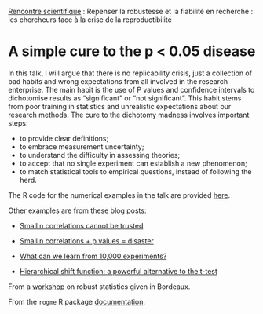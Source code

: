 [Rencontre scientifique](https://sygefor.reseau-urfist.fr/#/training/7705/8525/7338a781b57bf45847c702bfd05b2a80) :
Repenser la robustesse et la fiabilité en recherche : les chercheurs face à la crise de la reproductibilité

# A simple cure to the p < 0.05 disease

In this talk, I will argue that there is no replicability crisis, just a collection of bad habits and wrong expectations from all involved in the research enterprise. The main habit is the use of P values and confidence intervals to dichotomise results as “significant” or “not significant”. This habit stems from poor training in statistics and unrealistic expectations about our research methods. The cure to the dichotomy madness involves important steps:
- to provide clear definitions;
- to embrace measurement uncertainty;
- to understand the difficulty in assessing theories;
- to accept that no single experiment can establish a new phenomenon;
- to match statistical tools to empirical questions, instead of following the herd.  

The R code for the numerical examples in the talk are provided [here](docs/examples.md).

Other examples are from these blog posts:

- [Small n correlations cannot be trusted](https://garstats.wordpress.com/2018/06/01/smallncorr/)

- [Small n correlations + p values = disaster](https://garstats.wordpress.com/2018/06/22/corrcondpval/)

- [What can we learn from 10,000 experiments?](https://garstats.wordpress.com/2018/01/24/10000/)

- [Hierarchical shift function: a powerful alternative to the t-test](https://garstats.wordpress.com/2019/02/21/hsf/)

From a [workshop](https://github.com/GRousselet/teaching/tree/master/19-bordeaux) on robust statistics given in Bordeaux.

From the `rogme` R package [documentation](https://github.com/GRousselet/rogme). 